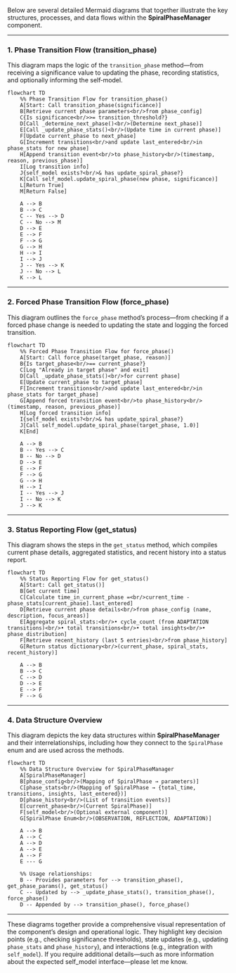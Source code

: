 Below are several detailed Mermaid diagrams that together illustrate the key structures, processes, and data flows within the **SpiralPhaseManager** component.

---

### 1. Phase Transition Flow (transition_phase)

This diagram maps the logic of the `transition_phase` method—from receiving a significance value to updating the phase, recording statistics, and optionally informing the self‐model.

```mermaid
flowchart TD
    %% Phase Transition Flow for transition_phase()
    A[Start: Call transition_phase(significance)]
    B[Retrieve current phase parameters<br/>from phase_config]
    C{Is significance<br/>>= transition_threshold?}
    D[Call _determine_next_phase()<br/>(Determine next_phase)]
    E[Call _update_phase_stats()<br/>(Update time in current phase)]
    F[Update current_phase to next_phase]
    G[Increment transitions<br/>and update last_entered<br/>in phase_stats for new phase]
    H[Append transition event<br/>to phase_history<br/>(timestamp, reason, previous_phase)]
    I[Log transition info]
    J{self_model exists?<br/>& has update_spiral_phase?}
    K[Call self_model.update_spiral_phase(new phase, significance)]
    L[Return True]
    M[Return False]

    A --> B
    B --> C
    C -- Yes --> D
    C -- No --> M
    D --> E
    E --> F
    F --> G
    G --> H
    H --> I
    I --> J
    J -- Yes --> K
    J -- No --> L
    K --> L
```

---

### 2. Forced Phase Transition Flow (force_phase)

This diagram outlines the `force_phase` method’s process—from checking if a forced phase change is needed to updating the state and logging the forced transition.

```mermaid
flowchart TD
    %% Forced Phase Transition Flow for force_phase()
    A[Start: Call force_phase(target_phase, reason)]
    B{Is target_phase<br/>== current_phase?}
    C[Log "Already in target phase" and exit]
    D[Call _update_phase_stats()<br/>for current phase]
    E[Update current_phase to target_phase]
    F[Increment transitions<br/>and update last_entered<br/>in phase_stats for target_phase]
    G[Append forced transition event<br/>to phase_history<br/>(timestamp, reason, previous_phase)]
    H[Log forced transition info]
    I{self_model exists?<br/>& has update_spiral_phase?}
    J[Call self_model.update_spiral_phase(target_phase, 1.0)]
    K[End]

    A --> B
    B -- Yes --> C
    B -- No --> D
    D --> E
    E --> F
    F --> G
    G --> H
    H --> I
    I -- Yes --> J
    I -- No --> K
    J --> K
```

---

### 3. Status Reporting Flow (get_status)

This diagram shows the steps in the `get_status` method, which compiles current phase details, aggregated statistics, and recent history into a status report.

```mermaid
flowchart TD
    %% Status Reporting Flow for get_status()
    A[Start: Call get_status()]
    B[Get current time]
    C[Calculate time_in_current_phase =<br/>current_time - phase_stats[current_phase].last_entered]
    D[Retrieve current phase details<br/>from phase_config (name, description, focus_areas)]
    E[Aggregate spiral_stats:<br/>• cycle_count (from ADAPTATION transitions)<br/>• total transitions<br/>• total insights<br/>• phase_distribution]
    F[Retrieve recent_history (last 5 entries)<br/>from phase_history]
    G[Return status dictionary<br/>(current_phase, spiral_stats, recent_history)]

    A --> B
    B --> C
    C --> D
    D --> E
    E --> F
    F --> G
```

---

### 4. Data Structure Overview

This diagram depicts the key data structures within **SpiralPhaseManager** and their interrelationships, including how they connect to the `SpiralPhase` enum and are used across the methods.

```mermaid
flowchart TD
    %% Data Structure Overview for SpiralPhaseManager
    A[SpiralPhaseManager]
    B[phase_config<br/>(Mapping of SpiralPhase → parameters)]
    C[phase_stats<br/>(Mapping of SpiralPhase → {total_time, transitions, insights, last_entered})]
    D[phase_history<br/>(List of transition events)]
    E[current_phase<br/>(Current SpiralPhase)]
    F[self_model<br/>(Optional external component)]
    G[SpiralPhase Enum<br/>(OBSERVATION, REFLECTION, ADAPTATION)]

    A --> B
    A --> C
    A --> D
    A --> E
    A --> F
    E --- G

    %% Usage relationships:
    B -- Provides parameters for --> transition_phase(), get_phase_params(), get_status()
    C -- Updated by --> _update_phase_stats(), transition_phase(), force_phase()
    D -- Appended by --> transition_phase(), force_phase()
```

---

These diagrams together provide a comprehensive visual representation of the component’s design and operational logic. They highlight key decision points (e.g., checking significance thresholds), state updates (e.g., updating `phase_stats` and `phase_history`), and interactions (e.g., integration with `self_model`). If you require additional details—such as more information about the expected self_model interface—please let me know.